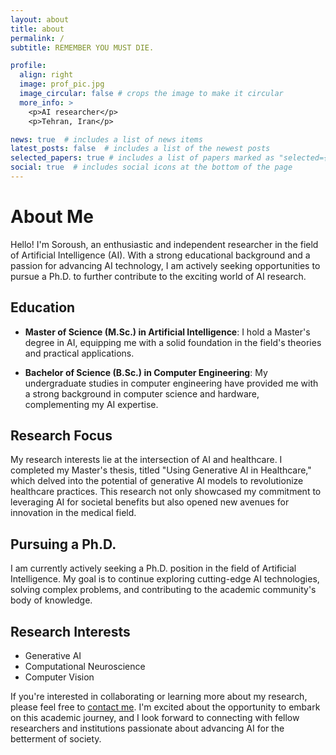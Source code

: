 ```yaml
---
layout: about
title: about
permalink: /
subtitle: REMEMBER YOU MUST DIE.

profile:
  align: right
  image: prof_pic.jpg
  image_circular: false # crops the image to make it circular
  more_info: >
    <p>AI researcher</p>
    <p>Tehran, Iran</p>

news: true  # includes a list of news items
latest_posts: false  # includes a list of the newest posts
selected_papers: true # includes a list of papers marked as "selected={true}"
social: true  # includes social icons at the bottom of the page
---
```


# About Me

Hello! I'm Soroush, an enthusiastic and independent researcher in the field of Artificial Intelligence (AI). With a strong educational background and a passion for advancing AI technology, I am actively seeking opportunities to pursue a Ph.D. to further contribute to the exciting world of AI research.

## Education

- **Master of Science (M.Sc.) in Artificial Intelligence**: I hold a Master's degree in AI, equipping me with a solid foundation in the field's theories and practical applications.
  
- **Bachelor of Science (B.Sc.) in Computer Engineering**: My undergraduate studies in computer engineering have provided me with a strong background in computer science and hardware, complementing my AI expertise.

## Research Focus

My research interests lie at the intersection of AI and healthcare. I completed my Master's thesis, titled "Using Generative AI in Healthcare," which delved into the potential of generative AI models to revolutionize healthcare practices. This research not only showcased my commitment to leveraging AI for societal benefits but also opened new avenues for innovation in the medical field.

## Pursuing a Ph.D.

I am currently actively seeking a Ph.D. position in the field of Artificial Intelligence. My goal is to continue exploring cutting-edge AI technologies, solving complex problems, and contributing to the academic community's body of knowledge.

## Research Interests

- Generative AI
- Computational Neuroscience
- Computer Vision

If you're interested in collaborating or learning more about my research, please feel free to [contact me](mailto:soroush.mahdi77@gmail.com). I'm excited about the opportunity to embark on this academic journey, and I look forward to connecting with fellow researchers and institutions passionate about advancing AI for the betterment of society.


